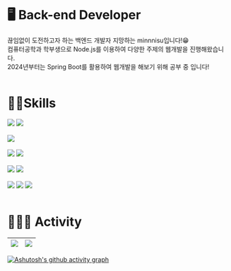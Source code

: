 <div>

<h1>🖥️ Back-end Developer</h1>
끊임없이 도전하고자 하는 백엔드 개발자 지망하는 minnnisu입니다!😁
<br/>
컴퓨터공학과 학부생으로 Node.js를 이용하여 다양한 주제의 웹개발을 진행해왔습니다.
<br/>
2024년부터는 Spring Boot를 활용하여 웹개발을 해보기 위해 공부 중 입니다!

<br/>
<br/>
  
<h1> 💪🏻Skills</h1>
<img src="https://img.shields.io/badge/JavaScript-F7DF1E?style=for-the-badge&logo=JavaScript&logoColor=white">
<img src="https://img.shields.io/badge/python-3776AB?style=for-the-badge&logo=Python&logoColor=white">  
<br/>
<br/>
<img src="https://img.shields.io/badge/React-61DAFB?style=for-the-badge&logo=React&logoColor=white"> 
<br/>
<br/>
<img src="https://img.shields.io/badge/node.js-339933?style=for-the-badge&logo=Node.js&logoColor=white">
<img src="https://img.shields.io/badge/springboot-6DB33F?style=for-the-badge&logo=Spring Boot&logoColor=white"> 
<br/>
<br/>
<img src="https://img.shields.io/badge/mysql-4479A1?style=for-the-badge&logo=MySQL&logoColor=white"> 
<img src="https://img.shields.io/badge/mongodb-47A248?style=for-the-badge&logo=mongodb&logoColor=white"> 
<br/>
<br/>
<img src="https://img.shields.io/badge/git-F05032?style=for-the-badge&logo=git&logoColor=white">
<img src="https://img.shields.io/badge/github-181717?style=for-the-badge&logo=github&logoColor=white">
<img src="https://img.shields.io/badge/docker-2496ED?style=for-the-badge&logo=docker&logoColor=white">  
 
<br/>
<br/>

<h1>🧑🏻‍💻 Activity</h1>
<div>

| ![](http://github-profile-summary-cards.vercel.app/api/cards/profile-details?username=minnnisu&theme=algolia) | ![](http://github-profile-summary-cards.vercel.app/api/cards/stats?username=minnnisu&theme=algolia) |
| ------------- | ------------- |
</div>
<div>

[![Ashutosh's github activity graph](https://github-readme-activity-graph.vercel.app/graph?username=minnnisu&theme=react-dark)](https://github.com/ashutosh00710/github-readme-activity-graph)
  
</div>



 
